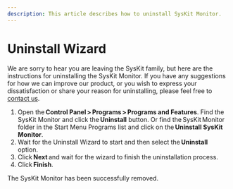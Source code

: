 ```yaml
---
description: This article describes how to uninstall SysKit Monitor.
---
```


# Uninstall Wizard

We are sorry to hear you are leaving the SysKit family, but here are the instructions for uninstalling the SysKit Monitor. If you have any suggestions for how we can improve our product, or you wish to express your dissatisfaction or share your reason for uninstalling, please feel free to [contact us](https://www.syskit.com/company/contact-us).

1. Open the **Control Panel &gt; Programs &gt; Programs and Features**. Find the SysKit Monitor and click the **Uninstall** button. Or find the SysKit Monitor folder in the Start Menu Programs list and click on the **Uninstall SysKit Monitor**.
2. Wait for the Uninstall Wizard to start and then select the **Uninstall** option.
3. Click **Next** and wait for the wizard to finish the uninstallation process.
4. Click **Finish**.

The SysKit Monitor has been successfully removed.

